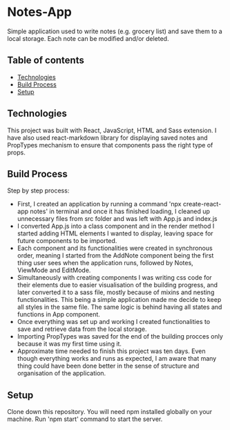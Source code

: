 # Notes-App
Simple application used to write notes  (e.g. grocery list) and save them to a local storage. Each note can be modified and/or deleted.
## Table of contents
* [Technologies](#technologies)
* [Build Process](#build-process)
* [Setup](#setup)

## Technologies
This project was built with React, JavaScript, HTML and Sass extension. I have also used react-markdown library for displaying saved notes and PropTypes mechanism to ensure that components pass the right type of props.

## Build Process
Step by step process:
* First, I created an application by running a command 'npx create-react-app notes' in terminal and once it has finished loading, I cleaned up unnecessary files from src folder and was left with App.js and index.js
* I converted App.js into a class component and in the render method I started adding HTML elements I wanted to display, leaving space for future components to be imported.
* Each component and its functionalities were created in synchronous order, meaning I started from the AddNote component being the first thing user sees when the application runs, followed by Notes, ViewMode and EditMode.
* Simultaneously with creating components I was writing css code for their elements due to easier visualisation of the building progress, and later converted it to a sass file, mostly because of mixins and nesting functionalities. This being a simple application made me decide to keep all styles in the same file. The same logic is behind having all states and functions in App component.
* Once everything was set up and working I created functionalities to save and retrieve data from the local storage.
* Importing PropTypes was saved for the end of the building procces only because it was my first time using it.
* Approximate time needed to finish this project was ten days. Even though everything works and runs as expected, I am aware that many thing could have been done better in the sense of structure and organisation of the application.

## Setup
Clone down this repository. You will need npm installed globally on your machine. Run 'npm start' command to start the server.
